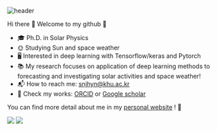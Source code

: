 ![header](https://capsule-render.vercel.app/api?type=waving&color=auto&height=300&section=header&text=Welcome&fontSize=80&&fontAlignY=40&desc=I'm%20Jihyeon%20Son%20:\))

Hi there 👋 Welcome to my github 🤩 </br>

- 🎓 Ph.D. in Solar Physics 
- 🌞 Studying Sun and space weather 
- 🖥️ Interested in deep learning with Tensorflow/keras and Pytorch 
- 📚 My research focuses on application of deep learning methods to forecasting and investigating solar activities and space weather! 
- 📬 How to reach me: snjhyn@khu.ac.kr </br>
- 📑 Check my works: [ORCID](https://orcid.org/0000-0003-2678-5718) or [Google scholar](https://scholar.google.com/citations?user=GnaMMuUAAAAJ&hl=ko) </br>

You can find more detail about me in my [personal website](https://jihyeon-ing.github.io/) ! 🥰 </br>

![](https://img.shields.io/badge/Python-3776AB?style=for-the-badge&logo=python&logoColor=white)
![](https://img.shields.io/badge/TensorFlow-FF6F00?style=for-the-badge&logo=tensorflow&logoColor=white)
